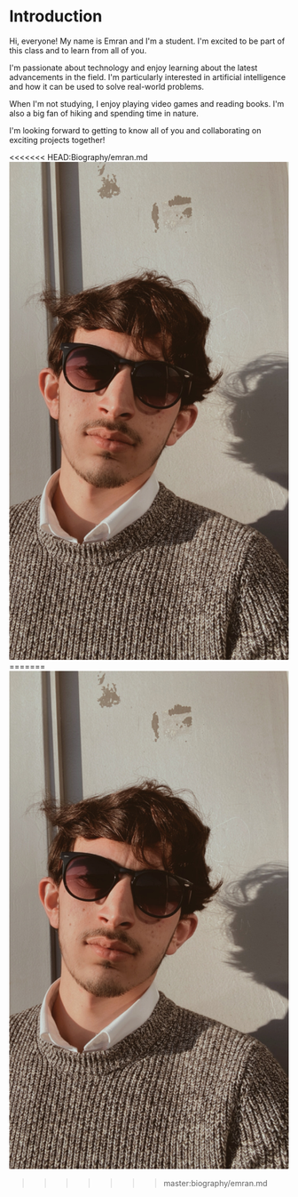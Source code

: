 # Introduction

Hi, everyone! My name is Emran and I'm a student. I'm excited to be part of this
class and to learn from all of you.

I'm passionate about technology and enjoy learning about the latest advancements
in the field. I'm particularly interested in artificial intelligence and how it
can be used to solve real-world problems.

When I'm not studying, I enjoy playing video games and reading books. I'm also a
big fan of hiking and spending time in nature.

I'm looking forward to getting to know all of you and collaborating on exciting
projects together!

<<<<<<< HEAD:Biography/emran.md ![my picture](/biography/img/emran.JPG) =======
![my picture](/biography/img/emran.jpg)

> > > > > > > master:biography/emran.md
